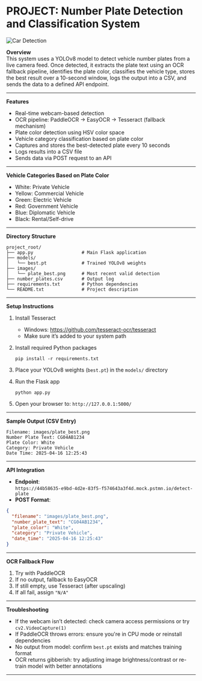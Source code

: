 # PROJECT: Number Plate Detection and Classification System

![Car Detection](https://raw.githubusercontent.com/Rahwik/Indian-number-plate-detection/main/car.gif)

**Overview**  
This system uses a YOLOv8 model to detect vehicle number plates from a live camera feed. Once detected, it extracts the plate text using an OCR fallback pipeline, identifies the plate color, classifies the vehicle type, stores the best result over a 10-second window, logs the output into a CSV, and sends the data to a defined API endpoint.

---

**Features**  
- Real-time webcam-based detection  
- OCR pipeline: PaddleOCR → EasyOCR → Tesseract (fallback mechanism)  
- Plate color detection using HSV color space  
- Vehicle category classification based on plate color  
- Captures and stores the best-detected plate every 10 seconds  
- Logs results into a CSV file  
- Sends data via POST request to an API  

---

**Vehicle Categories Based on Plate Color**  
- White: Private Vehicle  
- Yellow: Commercial Vehicle  
- Green: Electric Vehicle  
- Red: Government Vehicle  
- Blue: Diplomatic Vehicle  
- Black: Rental/Self-drive  

---

**Directory Structure**
```
project_root/
├── app.py                  # Main Flask application
├── models/
│   └── best.pt             # Trained YOLOv8 weights
├── images/
│   └── plate_best.png      # Most recent valid detection
├── number_plates.csv       # Output log
├── requirements.txt        # Python dependencies
└── README.txt              # Project description
```

---

**Setup Instructions**

1. Install Tesseract  
   - Windows: https://github.com/tesseract-ocr/tesseract  
   - Make sure it’s added to your system path  

2. Install required Python packages  
   ```
   pip install -r requirements.txt
   ```

3. Place your YOLOv8 weights (`best.pt`) in the `models/` directory  

4. Run the Flask app  
   ```
   python app.py
   ```

5. Open your browser to: `http://127.0.0.1:5000/`

---

**Sample Output (CSV Entry)**  
```
Filename: images/plate_best.png  
Number Plate Text: CG04AB1234  
Plate Color: White  
Category: Private Vehicle  
Date Time: 2025-04-16 12:25:43  
```

---

**API Integration**  
- **Endpoint**:  
  `https://44b58635-e9bd-4d2e-83f5-f574643a3f4d.mock.pstmn.io/detect-plate`  
- **POST Format**:  
```json
{
  "filename": "images/plate_best.png",
  "number_plate_text": "CG04AB1234",
  "plate_color": "White",
  "category": "Private Vehicle",
  "date_time": "2025-04-16 12:25:43"
}
```

---

**OCR Fallback Flow**
1. Try with PaddleOCR  
2. If no output, fallback to EasyOCR  
3. If still empty, use Tesseract (after upscaling)  
4. If all fail, assign `"N/A"`  

---

**Troubleshooting**
- If the webcam isn’t detected: check camera access permissions or try `cv2.VideoCapture(1)`  
- If PaddleOCR throws errors: ensure you're in CPU mode or reinstall dependencies  
- No output from model: confirm `best.pt` exists and matches training format  
- OCR returns gibberish: try adjusting image brightness/contrast or re-train model with better annotations  

---
